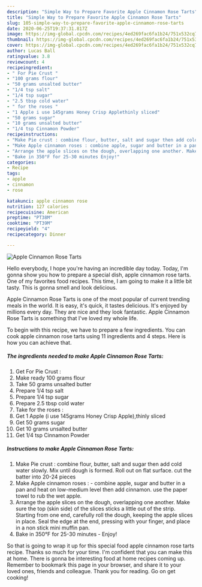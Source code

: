 ```yaml
---
description: "Simple Way to Prepare Favorite Apple Cinnamon Rose Tarts"
title: "Simple Way to Prepare Favorite Apple Cinnamon Rose Tarts"
slug: 105-simple-way-to-prepare-favorite-apple-cinnamon-rose-tarts
date: 2020-06-25T19:37:31.817Z
image: https://img-global.cpcdn.com/recipes/4ed269fac6fa1b24/751x532cq70/apple-cinnamon-rose-tarts-recipe-main-photo.jpg
thumbnail: https://img-global.cpcdn.com/recipes/4ed269fac6fa1b24/751x532cq70/apple-cinnamon-rose-tarts-recipe-main-photo.jpg
cover: https://img-global.cpcdn.com/recipes/4ed269fac6fa1b24/751x532cq70/apple-cinnamon-rose-tarts-recipe-main-photo.jpg
author: Lucas Ball
ratingvalue: 3.8
reviewcount: 4
recipeingredient:
- " For Pie Crust "
- "100 grams flour"
- "50 grams unsalted butter"
- "1/4 tsp salt"
- "1/4 tsp sugar"
- "2.5 tbsp cold water"
- " for the roses "
- "1 Apple i use 145grams Honey Crisp Applethinly sliced"
- "50 grams sugar"
- "10 grams unsalted butter"
- "1/4 tsp Cinnamon Powder"
recipeinstructions:
- "Make Pie crust : combine flour, butter, salt and sugar then add cold water slowly. Mix until dough is formed. Roll out on flat surface. cut the batter into 20-24 pieces"
- "Make Apple cinnamon roses : combine apple, sugar and butter in a pan and heat on low-medium level then add cinnamon. use the paper towel to rub the wet apple."
- "Arrange the apple slices on the dough, overlapping one another. Make sure the top (skin side) of the slices sticks a little out of the strip. Starting from one end, carefully roll the dough, keeping the apple slices in place. Seal the edge at the end, pressing with your finger, and place in a non stick mini muffin pan."
- "Bake in 350°F for 25-30 minutes Enjoy!"
categories:
- Recipe
tags:
- apple
- cinnamon
- rose

katakunci: apple cinnamon rose 
nutrition: 127 calories
recipecuisine: American
preptime: "PT38M"
cooktime: "PT39M"
recipeyield: "4"
recipecategory: Dinner

---
```



![Apple Cinnamon Rose Tarts](https://img-global.cpcdn.com/recipes/4ed269fac6fa1b24/751x532cq70/apple-cinnamon-rose-tarts-recipe-main-photo.jpg)

Hello everybody, I hope you're having an incredible day today. Today, I'm gonna show you how to prepare a special dish, apple cinnamon rose tarts. One of my favorites food recipes. This time, I am going to make it a little bit tasty. This is gonna smell and look delicious.

Apple Cinnamon Rose Tarts is one of the most popular of current trending meals in the world. It is easy, it's quick, it tastes delicious. It's enjoyed by millions every day. They are nice and they look fantastic. Apple Cinnamon Rose Tarts is something that I've loved my whole life.




To begin with this recipe, we have to prepare a few ingredients. You can cook apple cinnamon rose tarts using 11 ingredients and 4 steps. Here is how you can achieve that.

##### The ingredients needed to make Apple Cinnamon Rose Tarts:

1. Get  For Pie Crust :
1. Make ready 100 grams flour
1. Take 50 grams unsalted butter
1. Prepare 1/4 tsp salt
1. Prepare 1/4 tsp sugar
1. Prepare 2.5 tbsp cold water
1. Take  for the roses :
1. Get 1 Apple (i use 145grams Honey Crisp Apple),thinly sliced
1. Get 50 grams sugar
1. Get 10 grams unsalted butter
1. Get 1/4 tsp Cinnamon Powder




##### Instructions to make Apple Cinnamon Rose Tarts:

1. Make Pie crust : combine flour, butter, salt and sugar then add cold water slowly. Mix until dough is formed. Roll out on flat surface. cut the batter into 20-24 pieces
1. Make Apple cinnamon roses : - combine apple, sugar and butter in a pan and heat on low-medium level then add cinnamon. use the paper towel to rub the wet apple.
1. Arrange the apple slices on the dough, overlapping one another. Make sure the top (skin side) of the slices sticks a little out of the strip. Starting from one end, carefully roll the dough, keeping the apple slices in place. Seal the edge at the end, pressing with your finger, and place in a non stick mini muffin pan.
1. Bake in 350°F for 25-30 minutes - Enjoy!




So that is going to wrap it up for this special food apple cinnamon rose tarts recipe. Thanks so much for your time. I'm confident that you can make this at home. There is gonna be interesting food at home recipes coming up. Remember to bookmark this page in your browser, and share it to your loved ones, friends and colleague. Thank you for reading. Go on get cooking!
